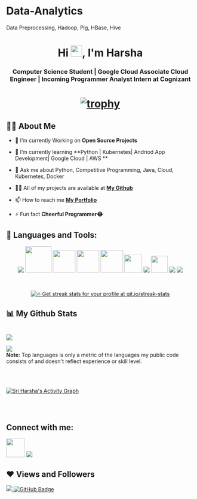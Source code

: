 # Data-Analytics
Data Preprocessing, Hadoop, Pig, HBase, Hive

<h1 align="center">Hi <img src="https://raw.githubusercontent.com/MartinHeinz/MartinHeinz/master/wave.gif" width="30px">, I'm Harsha</h1>
<h3 align="center"> Computer Science Student | Google Cloud Associate Cloud Engineer | Incoming Programmer Analyst Intern at Cognizant </h3>

<h1 align = "center">

[![trophy](https://github-profile-trophy.vercel.app/?username=Ajinkyap331&theme=onedark)](https://github.com/ryo-ma/github-profile-trophy)


</h1>

## 🙋‍♂️ About Me

- 🔭 I’m currently Working on **Open Source Projects**

- 🌱 I’m currently learning **Python | Kubernetes| Andriod App Development| Google Cloud | AWS **

- 💬 Ask me about Python, Competitive Programming, Java, Cloud, Kubernetes, Docker

- 👨‍💻 All of my projects are available at **[My Github](https://github.com/Harsha199-ops?tab=repositories)**

- 📫 How to reach me **[My Portfolio](https://harsha199-ops.github.io/)**

- ⚡ Fun fact **Cheerful Programmer😂**

## 🚀 Languages and Tools:

<p align="center"> 
    <a> <img src="https://img.icons8.com/color/48/000000/python--v2.png"/> </a> 
    <a> <img src="https://user-images.githubusercontent.com/72719513/147403020-3eae472d-e788-4844-bb58-120c32c27a26.png" width="70" height="70"/> </a> 
    <a> <img src="https://user-images.githubusercontent.com/72719513/147401957-2b318efa-1deb-4c58-ac30-00bca29b9483.png" width="60" height="60"/> </a> 
      <a> <img src="https://user-images.githubusercontent.com/72719513/147401993-5d0ebd5b-2554-4543-8d9a-69b1d328fb30.png" width="60" height="60"/> </a> 
    <a> <img src="https://user-images.githubusercontent.com/72719513/147402001-140f3057-b784-4fe6-8dbc-0798c1218b97.png" width="60" height="60"/> </a> 
    <a> <img src="https://img.icons8.com/windows/48/26e07f/node-js.png" width="48" height="48"/> </a> 
    <a> <img src="https://img.icons8.com/color/48/26e07f/css3.png"/> </a> 
    <a> <img src="https://img.icons8.com/color/144/26e07f/html-5--v1.png"  width="45" height="45"/> </a>   
    <a> <img src="https://img.icons8.com/color/48/26e07f/java-coffee-cup-logo--v1.png"/></a> 
    <a> <img src="https://img.icons8.com/color/48/000000/firebase.png"/></a>
     
</p>

<br/>

<p align="center">
    <a href="https://github.com/Harsha199-ops/github-readme-streak-stats">
        <img title="🔥 Get streak stats for your profile at git.io/streak-stats"  src="https://github-readme-streak-stats.herokuapp.com/?user=Harsha199-ops&theme=black-ice&hide_border=true&stroke=0000&background=060A0CD0"/>
    </a>
</p>

## 📊 My Github Stats

  <br/>
    <a href="https://github.com/Harsha199-ops/github-readme-stats"><img  src="https://github-readme-stats.vercel.app/api?username=Harsha199-ops&show_icons=true&count_private=true&theme=react&hide_border=true&bg_color=0D1117" /></a>

  <a href="https://github.com/Harsha199-ops/github-readme-stats"><img src="https://github-readme-stats.vercel.app/api/top-langs/?username=Harsha199-ops&langs_count=8&count_private=true&layout=compact&theme=react&hide_border=true&bg_color=0D1117" /></a>
  <br/>
  <b>Note:</b> Top languages is only a metric of the languages my public code consists of and doesn't reflect experience or skill level.


<br/>
<br/>

<a href="https://github.com/Harsha199-ops/github-readme-activity-graph"><img alt="Sri Harsha's Activity Graph" src="https://activity-graph.herokuapp.com/graph?username=Harsha199-ops&bg_color=0D1117&color=5BCDEC&line=5BCDEC&point=FFFFFF&hide_border=true" /></a>

<br/>
<br/>

## Connect with me:
<p align="left">

<a href = "mailto: harsharockz91@gmail.com"><img src="https://user-images.githubusercontent.com/72719513/147402836-63b483a3-1c70-4ee3-a1f1-edb4897b73cc.png" width="50" height="50"/></a>
<a href = "https://www.linkedin.com/in/sri-harsha-seelamneni-a02a33193/"><img src="https://img.icons8.com/color/50/000000/linkedin.png"/></a>

</p>

## ❤ Views and Followers
<a href="https://github.com/Harsha199-ops/github-profile-views-counter">
    <img src="https://komarev.com/ghpvc/?username=Harsha199-ops">
</a>
<a href="https://github.com/Harsha199-ops?tab=followers"><img src="https://img.shields.io/github/followers/Harsha199-ops?label=Followers&style=social" alt="GitHub Badge"></a>
